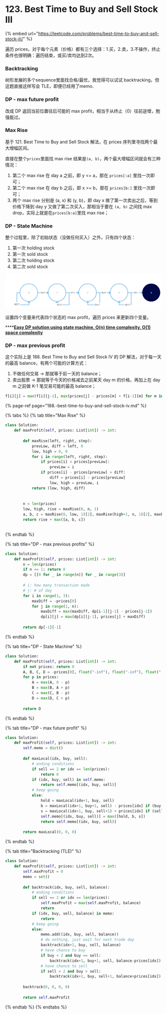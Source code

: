 # 123. Best Time to Buy and Sell Stock III

{% embed url="https://leetcode.com/problems/best-time-to-buy-and-sell-stock-iii/" %}

遍历 prices，对于每个元素（价格）都有三个选择：1.买，2.卖，3.不操作，终止条件也很明确：遍历结束，或买/卖均达到2次。

### Backtracking

树形发展的多个sequence里面找合格/最优，我觉得可以试试 backtracking，但这题直接这样写会 TLE，即便已经用了memo.

### DP - max future profit

改成 DP 返回当前位置往后可能的 max profit，相当于从终止（0）往前逆增，勉强能过。

### Max Rise

基于 121. Best Time to Buy and Sell Stock 解法，在 prices 序列里寻找两个最大增幅区间。

直接在整个`prices`里面找 max rise 结果是`(a, b)`，两个最大增幅区间就会有三种情况：

1. 第二个 max rise 在 day a 之前，即 y &lt;= a，那在 `prices[:a]` 里找一次即可；
2. 第二个 max rise 在 day b 之后，即 x &gt;= b，那在 `prices[b:]` 里找一次即可；
3. 两个 max rise 分别是 \(a, x\) 和 \(y, b\)，即 day x 做了第一次卖出之后，等到价格下降到 day y 又做了第二次买入，那相当于要在 `(a, b)` 之间找 max drop，实际上就是在`prices[b:a]`里找 max rise；

### DP - State Machine

整个过程里，除了初始状态（没做任何买入）之外，只有四个状态：

1. 第一次 holding stock
2. 第一次 sold stock
3. 第二次 holding stock
4. 第二次 sold stock

![](.gitbook/assets/image%20%2813%29.png)

设置四个变量来代表四个状态的 max profit，遍历 prices 来更新四个变量。

\*\*\*\*[**Easy DP solution using state machine, O\(n\) time complexity, O\(1\) space complexity**](https://leetcode.com/problems/best-time-to-buy-and-sell-stock-iii/discuss/149383/Easy-DP-solution-using-state-machine-O%28n%29-time-complexity-O%281%29-space-complexity)

### DP - max previous profit

这个实际上是 188. Best Time to Buy and Sell Stock IV 的 DP 解法，对于每一天的最高 balance，有两个可能的计算方式：

1. 不做任何交易 -&gt; 那就等于前一天的 balance；
2. 卖出股票 -&gt; 那就等于今天的价格减去之前某天 day m 的价格，再加上在 day m 之前做 K-1 笔交易可能的最高 balance；

```python
f[i][j] = max(f[i][j-1], max(prices[j] - prices[m] + f[i-1][m] for m in range(0, j-1)]
```

{% page-ref page="188.-best-time-to-buy-and-sell-stock-iv.md" %}

{% tabs %}
{% tab title="Max Rise" %}
```python
class Solution:
    def maxProfit(self, prices: List[int]) -> int:
        
        def maxRise(left, right, step):
            prevLow, diff = left, 0
            low, high = 0, 0
            for i in range(left, right, step):
                if prices[i] < prices[prevLow]:
                    prevLow = i
                if prices[i] - prices[prevLow] > diff:
                    diff = prices[i] - prices[prevLow]
                    low, high = prevLow, i
            return (low, high, diff)
        
        
        n = len(prices)
        low, high, rise = maxRise(0, n, 1)
        a, b, c = maxRise(0, low, 1)[2], maxRise(high+1, n, 1)[2], maxRise(high-1, low, -1)[2]
        return rise + max([a, b, c])
            
```
{% endtab %}

{% tab title="DP - max previous profits" %}
```python
class Solution:
    def maxProfit(self, prices: List[int]) -> int:
        n = len(prices)
        if n <= 1: return 0
        dp = [[0 for _ in range(n)] for _ in range(3)]
        
        # i: how many transaction made
        # j: # of day
        for i in range(1, 3):
            maxDiff = -prices[0]
            for j in range(1, n):
                maxDiff = max(maxDiff, dp[i-1][j-1] - prices[j-1])
                dp[i][j] = max(dp[i][j-1], prices[j] + maxDiff)
                
        return dp[-1][-1]
```
{% endtab %}

{% tab title="DP - State Machine" %}
```python
class Solution:
    def maxProfit(self, prices: List[int]) -> int:
        if not prices: return 0
        A, B, C, D = -prices[0], float("-inf"), float("-inf"), float("-inf")
        for p in prices:
            A = max(A, 0 - p)
            B = max(B, A + p)
            C = max(C, B - p)
            D = max(D, C + p)
        
        return D
```
{% endtab %}

{% tab title="DP - max future profit" %}
```python
class Solution:
    def maxProfit(self, prices: List[int]) -> int:
        self.memo = dict()
        
        def maxLocal(idx, buy, sell):
            # ending conditions
            if sell == 2 or idx == len(prices):
                return 0
            if (idx, buy, sell) in self.memo:
                return self.memo[(idx, buy, sell)]
            # keep going
            else:
                hold = maxLocal(idx+1, buy, sell)
                b = maxLocal(idx+1, buy+1, sell) - prices[idx] if (buy < 2 and buy == sell) else float("-inf")
                s = maxLocal(idx+1, buy, sell+1) + prices[idx] if (sell < 2 and buy > sell) else float("-inf")
                self.memo[(idx, buy, sell)] = max([hold, b, s])
                return self.memo[(idx, buy, sell)]
                        
        return maxLocal(0, 0, 0)
```
{% endtab %}

{% tab title="Backtracking \(TLE\)" %}
```python
class Solution:
    def maxProfit(self, prices: List[int]) -> int:
        self.maxProfit = 0
        memo = set()
        
        def backtrack(idx, buy, sell, balance):
            # ending conditions
            if sell == 2 or idx == len(prices):
                self.maxProfit = max(self.maxProfit, balance)
                return
            if (idx, buy, sell, balance) in memo:
                return 
            # keep going
            else:
                memo.add((idx, buy, sell, balance))
                # do nothing, just wait for next trade day
                backtrack(idx+1, buy, sell, balance)
                # have chance to buy
                if buy < 2 and buy == sell:
                    backtrack(idx+1, buy+1, sell, balance-prices[idx])
                # have chance to sell
                if sell < 2 and buy > sell:
                    backtrack(idx+1, buy, sell+1, balance+prices[idx])
        
        backtrack(0, 0, 0, 0)
        
        return self.maxProfit
```
{% endtab %}
{% endtabs %}

